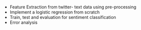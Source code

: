 * Feature Extraction from twitter- text data using pre-processing
* Implement a logistic regression from scratch
* Train, test and evaluation for sentiment classification
* Error analysis

